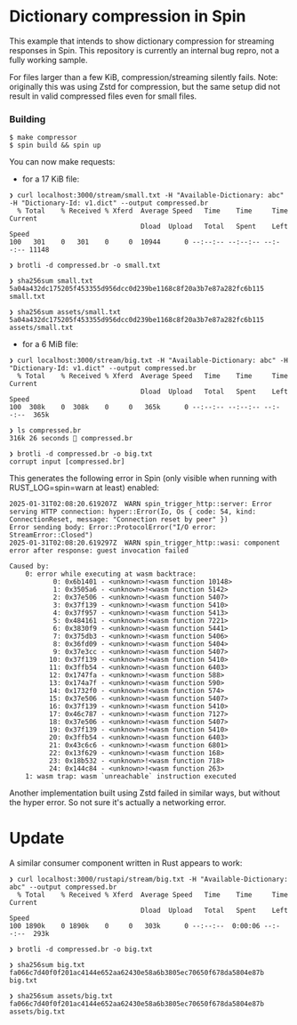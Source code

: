 # Dictionary compression in Spin

This example that intends to show dictionary compression for streaming responses in Spin.
This repository is currently an internal bug repro, not a fully working sample.

For files larger than a few KiB, compression/streaming silently fails.
Note: originally this was using Zstd for compression, but the same setup did not result in valid compressed files even for small files.


### Building

```
$ make compressor
$ spin build && spin up
```

You can now make requests:

* for a 17 KiB file:

```
❯ curl localhost:3000/stream/small.txt -H "Available-Dictionary: abc" -H "Dictionary-Id: v1.dict" --output compressed.br
  % Total    % Received % Xferd  Average Speed   Time    Time     Time  Current
                                 Dload  Upload   Total   Spent    Left  Speed
100   301    0   301    0     0  10944      0 --:--:-- --:--:-- --:--:-- 11148

❯ brotli -d compressed.br -o small.txt

❯ sha256sum small.txt
5a04a432dc175205f453355d956dcc0d239be1168c8f20a3b7e87a282fc6b115  small.txt

❯ sha256sum assets/small.txt
5a04a432dc175205f453355d956dcc0d239be1168c8f20a3b7e87a282fc6b115  assets/small.txt
```

* for a 6 MiB file:

```
❯ curl localhost:3000/stream/big.txt -H "Available-Dictionary: abc" -H "Dictionary-Id: v1.dict" --output compressed.br
  % Total    % Received % Xferd  Average Speed   Time    Time     Time  Current
                                 Dload  Upload   Total   Spent    Left  Speed
100  308k    0  308k    0     0   365k      0 --:--:-- --:--:-- --:--:--  365k

❯ ls compressed.br
316k 26 seconds  compressed.br

❯ brotli -d compressed.br -o big.txt
corrupt input [compressed.br]
```

This generates the following error in Spin (only visible when running with RUST_LOG=spin=warn at least) enabled:

```
2025-01-31T02:08:20.619207Z  WARN spin_trigger_http::server: Error serving HTTP connection: hyper::Error(Io, Os { code: 54, kind: ConnectionReset, message: "Connection reset by peer" })
Error sending body: Error::ProtocolError("I/O error: StreamError::Closed")
2025-01-31T02:08:20.619297Z  WARN spin_trigger_http::wasi: component error after response: guest invocation failed

Caused by:
    0: error while executing at wasm backtrace:
           0: 0x6b1401 - <unknown>!<wasm function 10148>
           1: 0x3505a6 - <unknown>!<wasm function 5142>
           2: 0x37e506 - <unknown>!<wasm function 5407>
           3: 0x37f139 - <unknown>!<wasm function 5410>
           4: 0x37f957 - <unknown>!<wasm function 5413>
           5: 0x484161 - <unknown>!<wasm function 7221>
           6: 0x3830f9 - <unknown>!<wasm function 5441>
           7: 0x375db3 - <unknown>!<wasm function 5406>
           8: 0x36fd09 - <unknown>!<wasm function 5404>
           9: 0x37e3cc - <unknown>!<wasm function 5407>
          10: 0x37f139 - <unknown>!<wasm function 5410>
          11: 0x3ffb54 - <unknown>!<wasm function 6403>
          12: 0x1747fa - <unknown>!<wasm function 588>
          13: 0x174a7f - <unknown>!<wasm function 590>
          14: 0x1732f0 - <unknown>!<wasm function 574>
          15: 0x37e506 - <unknown>!<wasm function 5407>
          16: 0x37f139 - <unknown>!<wasm function 5410>
          17: 0x46c787 - <unknown>!<wasm function 7127>
          18: 0x37e506 - <unknown>!<wasm function 5407>
          19: 0x37f139 - <unknown>!<wasm function 5410>
          20: 0x3ffb54 - <unknown>!<wasm function 6403>
          21: 0x43c6c6 - <unknown>!<wasm function 6801>
          22: 0x13f629 - <unknown>!<wasm function 168>
          23: 0x18b532 - <unknown>!<wasm function 718>
          24: 0x144c84 - <unknown>!<wasm function 263>
    1: wasm trap: wasm `unreachable` instruction executed
```

Another implementation built using Zstd failed in similar ways, but without the hyper error. So not sure it's actually a networking error. 



# Update

A similar consumer component written in Rust appears to work:

```
❯ curl localhost:3000/rustapi/stream/big.txt -H "Available-Dictionary: abc" --output compressed.br
  % Total    % Received % Xferd  Average Speed   Time    Time     Time  Current
                                 Dload  Upload   Total   Spent    Left  Speed
100 1890k    0 1890k    0     0   303k      0 --:--:--  0:00:06 --:--:--  293k

❯ brotli -d compressed.br -o big.txt

❯ sha256sum big.txt
fa066c7d40f0f201ac4144e652aa62430e58a6b3805ec70650f678da5804e87b  big.txt

❯ sha256sum assets/big.txt
fa066c7d40f0f201ac4144e652aa62430e58a6b3805ec70650f678da5804e87b  assets/big.txt
```
